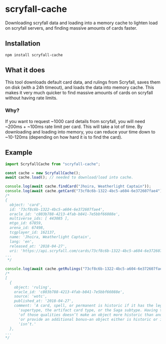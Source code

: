 # scryfall-cache
Downloading scryfall data and loading into a memory cache to lighten load on scryfall servers, and finding massive amounts of cards faster.

## Installation

```
npm install scryfall-cache
```

## What it does
This tool downloads default card data, and rulings from Scryfall, saves them on disk (with a 24h timeout), and loads the data into memory cache. This makes it very much quicker to find massive amounts of cards on scryfall without having rate limits.

### Why?
If you want to request ~1000 card details from scryfall, you will need ~200ms + ~100ms rate limit per card. This will take a lot of time. By downloading and loading into memory, you can reduce your time down to ~10-120ms (depending on how hard it is to find the card). 

## Example
```javascript
import ScryfallCache from "scryfall-cache";

const cache = new ScryfallCache();
await cache.load(); // needed to download/load into cache.

console.log(await cache.findCard("Jhoira, Weatherlight Captain"));
console.log(await cache.getCard("73cf8c6b-1322-4bc5-a604-6e372607fae4"));
/*
{
  object: 'card',
  id: '73cf8c6b-1322-4bc5-a604-6e372607fae4',
  oracle_id: 'c803b788-4213-4fab-b841-7e5bbf66088e',
  multiverse_ids: [ 443085 ],
  mtgo_id: 67859,
  arena_id: 67498,
  tcgplayer_id: 162137,
  name: 'Jhoira, Weatherlight Captain',
  lang: 'en',
  released_at: '2018-04-27',
  uri: 'https://api.scryfall.com/cards/73cf8c6b-1322-4bc5-a604-6e372607fae4',
...
 */

console.log(await cache.getRulings("73cf8c6b-1322-4bc5-a604-6e372607fae4"));
/*
[
  {
    object: 'ruling',
    oracle_id: 'c803b788-4213-4fab-b841-7e5bbf66088e',
    source: 'wotc',
    published_at: '2018-04-27',
    comment: 'A card, spell, or permanent is historic if it has the legendary ' +
      'supertype, the artifact card type, or the Saga subtype. Having two ' +
      'of those qualities doesn’t make an object more historic than another ' +
      'or provide an additional bonus—an object either is historic or it ' +
      'isn’t.'
  },
...
*/
```
